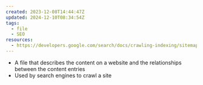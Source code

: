 ```yaml
---
created: 2023-12-08T14:44:47Z
updated: 2024-12-10T08:34:54Z
tags:
  - file
  - SEO
resources:
  - https://developers.google.com/search/docs/crawling-indexing/sitemaps/overview
---
```

- A file that describes the content on a website and the relationships between the content entries
- Used by search engines to crawl a site